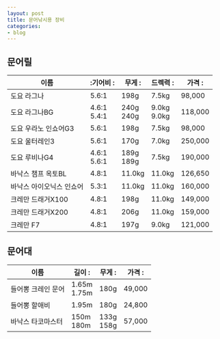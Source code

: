```yaml
---
layout: post
title: 문어낚시용 장비
categories:
- blog
---
```


## 문어릴

| 이름                     | :기어비 :      | 무게 :       | 드렉력 :       | 가격 :  |
| ------------------------ | -------------- | ------------ | -------------- | ------- |
| 도요 라그나              | 5.6:1          | 198g         | 7.5kg          | 98,000  |
| 도요 라그나BG            | 4.6:1<br>5.4:1 | 240g<br>240g | 9.0kg<br>9.0kg | 118,000 |
| 도요 우라노 인쇼어G3     | 5.6:1          | 198g         | 7.5kg          | 98,000  |
| 도요 울터레인3           | 5.6:1          | 170g         | 7.0kg          | 250,000 |
| 도요 루비나G4            | 4.6:1<br>5.6:1 | 189g<br>189g | 7.5kg          | 190,000 |
| 바낙스 챔프 옥토BL       | 4.8:1          | 11.0kg       | 11.0kg         | 126,650 |
| 바낙스 아이오닉스 인쇼어 | 5.3:1          | 11.0kg       | 11.0kg         | 160,000 |
| 크레만 드래거X100        | 4.8:1          | 198g         | 11.0kg         | 149,000 |
| 크레만 드래거X200        | 4.8:1          | 206g         | 11.0kg         | 159,000 |
| 크레만 F7                | 4.8:1          | 197g         | 9.0kg          | 121,000 |

## 문어대

| 이름               | 길이 :         | 무게 :       | 가격 : |
| ------------------ | -------------- | ------------ | ------ |
| 들어뽕 크레인 문어 | 1.65m<br>1.75m | 180g         | 49,000 |
| 들어뽕 할애비      | 1.95m          | 180g         | 24,800 |
| 바낙스 타코마스터  | 150m<br>180m   | 133g<br>158g | 57,000 |
